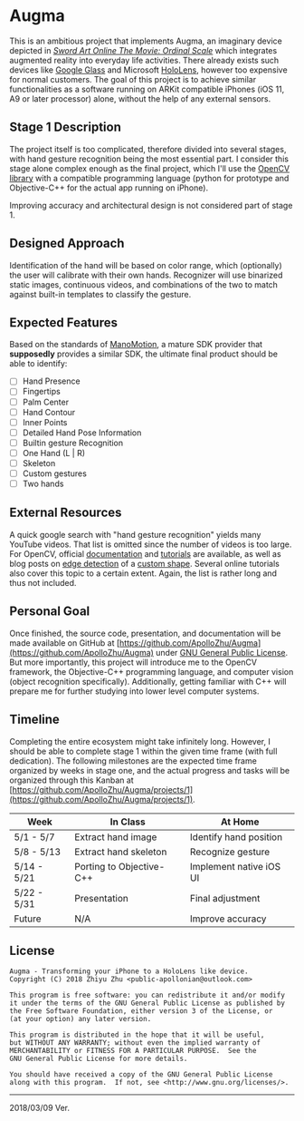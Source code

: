 # Augma

This is an ambitious project that implements Augma, an imaginary device depicted in [*Sword Art Online The Movie: Ordinal Scale*](http://sao-movie.net/us/) which integrates augmented reality into everyday life activities. There already exists such devices like [Google Glass](https://www.x.company/glass/) and Microsoft [HoloLens](https://www.microsoft.com/en-us/hololens), however too expensive for normal customers. The goal of this project is to achieve similar functionalities as a software running on ARKit compatible iPhones (iOS 11, A9 or later processor) alone, without the help of any external sensors.

## Stage 1 Description

The project itself is too complicated, therefore divided into several stages, with hand gesture recognition being the most essential part. I consider this stage alone complex enough as the final project, which I'll use the [OpenCV library](https://opencv.org/) with a compatible programming language (python for prototype and Objective-C++ for the actual app running on iPhone).

Improving accuracy and architectural design is not considered part of stage 1.

## Designed Approach

Identification of the hand will be based on color range, which (optionally) the user will calibrate with their own hands. Recognizer will use binarized static images, continuous videos, and combinations of the two to match against built-in templates to classify the gesture.

## Expected Features

Based on the standards of [ManoMotion](https://www.manomotion.com/), a mature SDK provider that **supposedly** provides a similar SDK, the ultimate final product should be able to identify:

- [ ] Hand Presence
- [ ] Fingertips
- [ ] Palm Center
- [ ] Hand Contour
- [ ] Inner Points
- [ ] Detailed Hand Pose Information
- [ ] Builtin gesture Recognition
- [ ] One Hand (L | R)
- [ ] Skeleton
- [ ] Custom gestures
- [ ] Two hands

## External Resources

A quick google search with "hand gesture recognition" yields many YouTube videos. That list is omitted since the number of videos is too large. For OpenCV, official [documentation](https://docs.opencv.org/master/) and [tutorials](https://docs.opencv.org/master/d9/df8/tutorial_root.html) are available, as well as blog posts on [edge detection](https://medium.com/ios-os-x-development/the-fd4fcb249358) of a [custom shape](https://www.toptal.com/machine-learning/real-time-object-detection-using-mser-in-ios). Several online tutorials also cover this topic to a certain extent. Again, the list is rather long and thus not included.

## Personal Goal

Once finished, the source code, presentation, and documentation will be made available on GitHub at [https://github.com/ApolloZhu/Augma](https://github.com/ApolloZhu/Augma) under [GNU General Public License](https://github.com/ApolloZhu/Augma/blob/master/LICENSE). But more importantly, this project will introduce me to the OpenCV framework, the Objective-C++ programming language, and computer vision (object recognition specifically). Additionally, getting familiar with C++ will prepare me for further studying into lower level computer systems.

## Timeline

Completing the entire ecosystem might take infinitely long. However, I should be able to complete stage 1 within the given time frame (with full dedication). The following milestones are the expected time frame organized by weeks in stage one, and the actual progress and tasks will be organized through this Kanban at [https://github.com/ApolloZhu/Augma/projects/1](https://github.com/ApolloZhu/Augma/projects/1).

|Week|In Class|At Home|
|--|--|--|
|5/1 - 5/7|Extract hand image|Identify hand position|
|5/8 - 5/13|Extract hand skeleton|Recognize gesture|
|5/14 - 5/21|Porting to Objective-C++|Implement native iOS UI|
|5/22 - 5/31|Presentation|Final adjustment|
|Future|N/A|Improve accuracy|

## License

```
Augma - Transforming your iPhone to a HoloLens like device.
Copyright (C) 2018 Zhiyu Zhu <public-apollonian@outlook.com>

This program is free software: you can redistribute it and/or modify
it under the terms of the GNU General Public License as published by
the Free Software Foundation, either version 3 of the License, or
(at your option) any later version.

This program is distributed in the hope that it will be useful,
but WITHOUT ANY WARRANTY; without even the implied warranty of
MERCHANTABILITY or FITNESS FOR A PARTICULAR PURPOSE.  See the
GNU General Public License for more details.

You should have received a copy of the GNU General Public License
along with this program.  If not, see <http://www.gnu.org/licenses/>.
```

----

2018/03/09 Ver.

<script type="text/javascript">
  window.onload = function () {
    document.getElementById("augma").style.display="none";
  }
</script>
